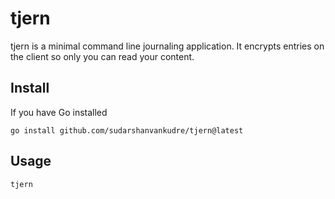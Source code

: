 # tjern
tjern is a minimal command line journaling application. It encrypts entries on the client so only you can read your content.

## Install
If you have Go installed
```
go install github.com/sudarshanvankudre/tjern@latest
```
## Usage
```
tjern
```
